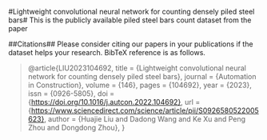 #Lightweight convolutional neural network for counting densely piled steel bars#
This is the publicly available piled steel bars count dataset from the paper

##Citations##
Please consider citing our papers in your publications if the dataset helps your research. BibTeX reference is as follows.
> @article{LIU2023104692,
title = {Lightweight convolutional neural network for counting densely piled steel bars},
journal = {Automation in Construction},
volume = {146},
pages = {104692},
year = {2023},
issn = {0926-5805},
doi = {https://doi.org/10.1016/j.autcon.2022.104692},
url = {https://www.sciencedirect.com/science/article/pii/S0926580522005623},
author = {Huajie Liu and Dadong Wang and Ke Xu and Peng Zhou and Dongdong Zhou},
}

